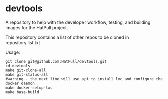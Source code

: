 devtools
========

A repository to help with the developer workflow, testing, and building images for the HatPull project.

This repository contains a list of other repos to be cloned in repository.list.txt

Usage: 

    git clone git@github.com:HatPull/devtools.git
    cd devtools
    make git-clone-all
    make git-status-all
    #warning - the next line will use apt to install lxc and configure the docker daemon
    make docker-setup-lxc
    make base-build

